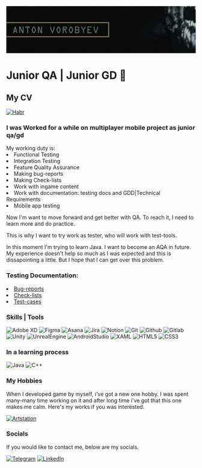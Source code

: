 <img src="https://github.com/shatcung/shatcung/blob/main/Body/Assets/Logo.png" alt="The Logo"/>

# Junior QA | Junior GD 👋

## My CV
[![Habr](https://img.shields.io/badge/-Habr-090909?style=for-the-badge&logo=Habr&logoColor=#65A3BE)](https://career.habr.com/shatcung1)

<h3>I was Worked for a while on multiplayer mobile project as junior qa/gd </h3>
My working duty is:
 <li>Functional Testing</li>
 <li>Integration Testing</li>
 <li>Feature Quality Assurance</li>
 <li>Making bug-reports</li>
 <li>Making Check-lists</li>
 <li>Work with ingame content</li>
 <li>Work with documentation: testing docs and GDD|Technical Requirements</li>
 <li>Mobile app testing</li>
 
Now I'm want to move forward and get better with QA.
To reach it, I need to learn more and do practice.
 
This is why I want to try work as tester, who will work with test-tools.

In this moment I'm trying to learn Java. I want to become an AQA in future.
My experience doesn't help so much as I was expected and this is dissapointing a little. But I hope that I can get over this problem.

### Testing Documentation:

<li><a href="https://github.com/shatcung/shatcung/tree/main/Testing_documentation/Bug-reports">Bug-reports</a></li>
<li><a href="https://github.com/shatcung/shatcung/tree/main/Testing_documentation/Check-lists">Check-lists</a></li>
<li><a href="https://github.com/shatcung/shatcung/tree/main/Testing_documentation/Test-cases">Test-cases</a></li>


### Skills | Tools

![Adobe XD](https://img.shields.io/badge/-AdobeXD-090909?style=for-the-badge&logo=AdobeXD&logoColor=#FF61F6)
![Figma](https://img.shields.io/badge/-Figma-090909?style=for-the-badge&logo=Figma&logoColor=#F24E1E)
![Asana](https://img.shields.io/badge/-Asana-090909?style=for-the-badge&logo=Asana&logoColor=#273347)
![Jira](https://img.shields.io/badge/-Jira-090909?style=for-the-badge&logo=Jira&logoColor=#0052CC)
![Notion](https://img.shields.io/badge/-Notion-090909?style=for-the-badge&logo=Notion&logoColor=#000000)
![Git](https://img.shields.io/badge/-Git-090909?style=for-the-badge&logo=Git&logoColor=#F05032)
![Github](https://img.shields.io/badge/-Github-090909?style=for-the-badge&logo=Github&logoColor=#181717)
![Gitlab](https://img.shields.io/badge/-Gitlab-090909?style=for-the-badge&logo=Gitlab&logoColor=#FC6D26)
![Unity](https://img.shields.io/badge/-Unity-090909?style=for-the-badge&logo=Unity&logoColor=#FFFFFF)
![UnrealEngine](https://img.shields.io/badge/-UnrealEngine-090909?style=for-the-badge&logo=UnrealEngine&logoColor=#0E1128)
![AndroidStudio](https://img.shields.io/badge/-AndroidStudio-090909?style=for-the-badge&logo=AndroidStudio&logoColor=#3DDC84)
![XAML](https://img.shields.io/badge/-XAML-090909?style=for-the-badge&logo=XAML&logoColor=#0C54C2)
![HTML5](https://img.shields.io/badge/-HTML5-090909?style=for-the-badge&logo=HTML5&logoColor=#E34F26)
![CSS3](https://img.shields.io/badge/-CSS3-090909?style=for-the-badge&logo=CSS3&logoColor=#1572B6)

### In a learning process

![Java](https://img.shields.io/badge/-Java-090909?style=for-the-badge&logo=Java&logoColor=#1572B6)
![C++](https://img.shields.io/badge/-C++-090909?style=for-the-badge&logo=C++&logoColor=#1572B6)

### My Hobbies

When I developed game by myself, i've got a new one hobby. I was spent many-many time working on it and after long time i've got that this one makes me calm. Here's my works if you was interested.

[![Artstation](https://img.shields.io/badge/-Artstation-090909?style=for-the-badge&logo=Artstation&logoColor=#13AFF0)](https://www.artstation.com/shatcung)

### Socials

If you would like to contact me, below are my socials.

[![Telegram](https://img.shields.io/badge/-Telegram-090909?style=for-the-badge&logo=telegram&logoColor=27A0D9)](https://t.me/shatcung)
[![LinkedIn](https://img.shields.io/badge/-LinkedIn-090909?style=for-the-badge&logo=LinkedIn&logoColor=27A0D9)](https://linkedin.com/in/shatcung)
